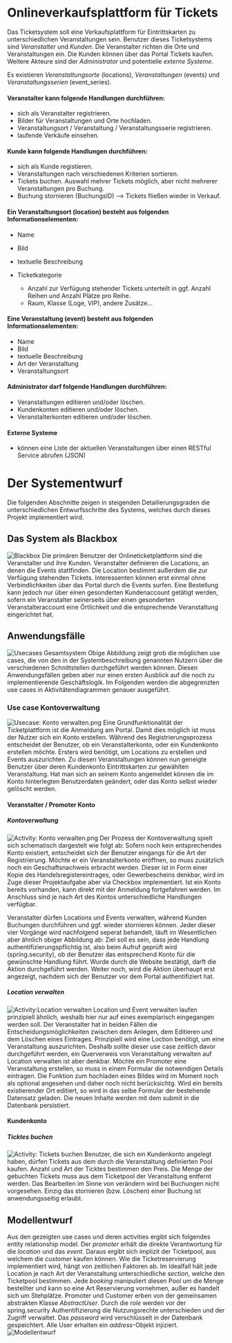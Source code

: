 # Onlineverkaufsplattform für Tickets #

Das Ticketsystem soll eine Verkaufsplattform für Eintrittskarten zu unterschiedlichen Veranstaltungen sein.
Benutzer dieses Ticketsystems sind *Veranstalter* und *Kunden*.
Die Veranstalter richten die Orte und Veranstaltungen ein. Die Kunden können über das Portal Tickets kaufen.
Weitere Akteure sind der *Administrator* und potentielle *externe Systeme*.

Es existieren *Veranstaltungsorte* (locations), *Veranstaltungen* (events) und *Veranstaltungsserien* (event_series).


#### Veranstalter kann folgende Handlungen durchführen: ####

* sich als Veranstalter registrieren.
* Bilder für Veranstaltungen und Orte hochladen.
* Veranstaltungsort / Veranstaltung / Veranstaltungsserie registrieren.
* laufende Verkäufe einsehen.


#### Kunde kann folgende Handlungen durchführen: ####

* sich als Kunde registieren.
* Veranstaltungen nach verschiedenen Kriterien sortieren.
* Tickets buchen. Auswahl mehrer Tickets möglich, aber nicht mehrerer Veranstaltungen pro Buchung.
* Buchung stornieren (BuchungsID) --> Tickets fließen wieder in Verkauf.


#### Ein Veranstaltungsort (location) besteht aus folgenden Informationselementen: ####

 * Name
 * Bild
 * textuelle Beschreibung
 * Ticketkategorie

	* Anzahl zur Verfügung stehender Tickets unterteilt in ggf.
          Anzahl Reihen und Anzahl Plätze pro Reihe.
	* Raum, Klasse (Loge, VIP), andere Zusätze... 


#### Eine Veranstaltung (event) besteht aus folgenden Informationselementen: ####

 * Name
 * Bild
 * textuelle Beschreibung
 * Art der Veranstaltung
 * Veranstaltungsort


#### Administrator darf folgende Handlungen durchführen: ####

 * Veranstaltungen editieren und/oder löschen.
 * Kundenkonten editieren und/oder löschen.
 * Veranstalterkonten editieren und/oder löschen.


#### Externe Systeme ####

 * können eine Liste der aktuellen Veranstaltungen über einen RESTful Service abrufen (JSON)


# Der Systementwurf #
Die folgenden Abschnitte zeigen in steigenden Detailierungsgraden die unterschiedlichen Entwurfsschritte des Systems, welches durch dieses Projekt implementiert wird.


## Das System als Blackbox ##
![Blackbox](src/resources/uml/00_entwurf_blackbox.png "System Blackbox")
Die primären Benutzer der Onlineticketplattform sind die Veranstalter und ihre Kunden. Veranstalter definieren die Locations, an denen die Events stattfinden. Die Location bestimmt außerdem die zur Verfügung stehenden Tickets. Interessenten können erst einmal ohne Verbindlichkeiten über das Portal durch die Events surfen. Eine Bestellung kann jedoch nur über einen gesonderten Kundenaccount getätigt werden, sofern ein Veranstalter seinerseits über einen gesonderten Veranstalteraccount eine Örtlichkeit und die entsprechende Veranstaltung eingerichtet hat.


## Anwendungsfälle ##
![Usecases Gesamtsystem](src/resources/uml/01_entwurf_usecases.png "Usecases Gesamtsystem")
Obige Abbildung zeigt grob die möglichen use cases, die von den in der Systembeschreibung genannten Nutzern über die verschiedenen Schnittstellen durchgeführt werden können. Diesen Anwendungsfällen geben aber nur einen ersten Ausblick auf die noch zu implementierende Geschäftslogik. Im Folgenden werden die abgegrenzten use cases in Aktivitätendiagrammen genauer ausgeführt.


### Use case Kontoverwaltung ###
![Usecase: Konto verwalten.png](src/resources/uml/02b_entwurf_usecase_kontoVerwalten.png "use case Konto verwalten")
Eine Grundfunktionalität der Ticketplattform ist die Anmeldung am Portal. Damit dies möglich ist muss der Nutzer sich ein Konto erstellen. Während des Registrierungsprozess entscheidet der Benutzer, ob ein Veranstalterkonto, oder ein Kundenkonto erstellen möchte. Ersters wird benötigt, um Locations zu erstellen und Events auszurichten. Zu diesen Veranstaltungen können nun geneigte Benutzer über deren Kundenkonto Eintrittskarten zur gewählten Veranstaltung.
Hat man sich an seinem Konto angemeldet können die im Konto hinterlegten Benutzerdaten geändert, oder das Konto selbst wieder gelöscht werden.

#### Veranstalter / Promoter Konto ####

##### Kontoverwaltung #####

![Activity: Konto verwalten.png](src/resources/uml/03a_activity_kontoVerwalten.png "Activity Konto verwalten")
Der Prozess der Kontoverwaltung spielt sich schematisch dargestelt wie folgt ab:
Sofern noch kein entsprechendes Konto existiert, entscheidet sich der Benutzer eingangs für die Art der Registrierung.
Möchte er ein Veranstalterkonto eröffnen, so muss zusätzlich noch ein Geschaftsnachweis erbracht werden.
Dieser ist in Form einer Kopie des Handelsregistereintrages, oder Gewerbescheins denkbar,
wird im Zuge dieser Projektaufgabe aber via Checkbox implementiert. Ist ein Konto bereits vorhanden, kann direkt mit der
Anmeldung fortgefahren werden. Im Anschluss sind je nach Art des Kontos unterschiedliche Handlungen verfügbar.

Veranstalter dürfen Locations und Events verwalten, während Kunden Buchungen durchführen und ggf. wieder stornieren können.
Jeder dieser vier Vorgänge wird nachfolgend seperat behandelt, läuft im Wesentlichen aber ähnlich obiger Abbildung ab:
Ziel soll es sein, dass jede Handlung authentifizierungspflichtig ist, also beim Aufruf geprüft wird (spring.security),
ob der Benutzer das entsprechend Konto für die gewünschte Handlung führt. Wurde durch die Website bestätigt,
darft die Aktion durchgeführt werden. Weiter noch, wird die Aktion überhaupt erst angezeigt, nachdem sich der Benutzer vor dem
Portal authentifiziert hat.

##### Location verwalten #####

![Activity:Location verwalten](src/resources/uml/03b_activity_locationVerwalten.png "Activity Location verwalten")
Location und Event verwalten laufen prinzipiell ähnlich, weshalb hier nur auf eines exemplarisch eingegangen werden soll. Der Veranstalter hat in beiden Fällen die Entscheidungsmöglichkeiten zwischen dem Anlegen, dem Editieren und dem Löschen eines Eintrages.
Prinzipiell wird eine Loction benötigt, um eine Veranstaltung auszurichten. Deshalb sollte dieser use case zeitlich davor durchgeführt werden, ein Querverweis von Veranstaltung verwalten auf Location verwalten ist aber denkbar.
Möchte ein Promoter eine Veranstaltung erstellen, so muss in einem Formular die notwendigen Details eintragen. Die Funktion zum hochladen eines Bildes wird im Moment noch als optional angesehen und daher noch nicht berücksichtg. Wird ein bereits existierender Ort editiert, so wird in das selbe Formular der bestehende Datensatz geladen. Die neuen Inhalte werden mit dem submit in die Datenbank persistiert.


#### Kundenkonto ####

##### Ticktes buchen #####
![Activity: Tickets buchen](src/resources/uml/03d_activity_ticketsBuchen.png "Activity Ticktes buchen")
Benutzer, die sich ein Kundenkonto angelegt haben, dürfen Tickets aus dem durch die Veranstaltung definierten Pool kaufen. Anzahl und Art der Ticktes bestimmen den Preis. Die Menge der gebuchten Tickets muss aus dem Ticketpool der Veranstaltung entfernt werden.
Das Bearbeiten im Sinne von verändern wird bei Buchungen nicht vorgesehen. Einzig das stornieren (bzw. Löschen) einer Buchung ist anwendungsseitig erlaubt.

## Modellentwurf ##

Aus den gezeigten use cases und deren activities ergibt sich folgendes entity relationship model.
Der *promoter* erhält die direkte Verantwortung für die *location* und das *event*. Daraus ergibt sich implizit der Ticketpool, aus welchem die *customer* kaufen können. Wie die Ticketreservierung implementiert wird, hängt von zeitlichen Faktoren ab. Im Idealfall hält jede Location je nach Art der Veranstaltung unterschiedliche *section*, welche den Ticketpool bestimmen. Jede *booking* manipuliert diesen Pool um die Menge bestellter und kann so eine Art Reservierung vornehmen, außer es handelt sich um Stehplätze.
Promoter und Customer erben von der gemeinsamen abstrakten Klasse *AbstractUser*. Durch die *role* werden vor der spring.security Authentifizierung die Nutzungsrechte unterschieden und der Zugriff verwaltet. Das *password* wird verschlüsselt in der Datenbank gespeichtert. Alle User erhalten ein *address*-Objekt injiziert.
![Modellentwurf](src/resources/uml/04_entityRelationshipModel.png "Entity Relationship Model der Ticketonlineplattform")